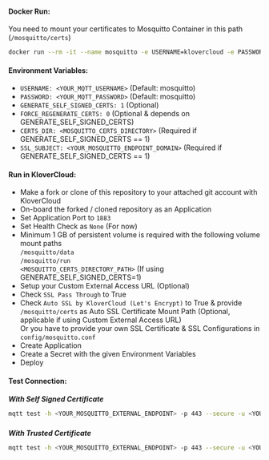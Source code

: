 #### Docker Run:
You need to mount your certificates to Mosquitto Container in this path (`/mosquitto/certs`)

```sh
docker run --rm -it --name mosquitto -e USERNAME=klovercloud -e PASSWORD=keepitsecret -e GENERATE_SELF_SIGNED_CERTS=1 -e CERTS_DIR=/mosquitto/certs  -e SSL_SUBJECT=mosquitto.example.com -p 1883:1883 --read-only -v /vol/mosquitto/run:/mosquitto/run -v /vol/mosquitto/data:/mosquitto/data -v /vol/mosquitto/certs:/mosquitto/certs  klovercloud/mosquitto:2.0
```
####

#### Environment Variables:
- `USERNAME: <YOUR_MQTT_USERNAME>` (Default: mosquitto)
- `PASSWORD: <YOUR_MQTT_PASSWORD>` (Default: mosquitto)
- `GENERATE_SELF_SIGNED_CERTS: 1` (Optional)
- `FORCE_REGENERATE_CERTS: 0` (Optional & depends on GENERATE_SELF_SIGNED_CERTS)
- `CERTS_DIR: <MOSQUITTO_CERTS_DIRECTORY>` (Required if GENERATE_SELF_SIGNED_CERTS == 1)
- `SSL_SUBJECT: <YOUR_MOSQUITTO_ENDPOINT_DOMAIN>` (Required if GENERATE_SELF_SIGNED_CERTS == 1)


####
#### Run in KloverCloud:
- Make a fork or clone of this repository to your attached git account with KloverCloud
- On-board the forked / cloned repository as an Application
- Set Application Port to `1883`
- Set Health Check as `None` (For now)
- Minimum 1 GB of persistent volume is required with the following volume mount paths    
`/mosquitto/data`    
`/mosquitto/run`    
`<MOSQUITTO_CERTS_DIRECTORY_PATH>` (If using GENERATE_SELF_SIGNED_CERTS=1)        
- Setup your Custom External Access URL (Optional)
- Check `SSL Pass Through` to True
- Check `Auto SSL by KloverCloud (Let's Encrypt)` to True & provide `/mosquitto/certs` as Auto SSL Certificate Mount Path  (Optional, applicable if using Custom External Access URL)   
Or you have to provide your own SSL Certificate & SSL Configurations in `config/mosquitto.conf`
- Create Application
- Create a Secret with the given Environment Variables
- Deploy


#### Test Connection:

***With Self Signed Certificate***
```sh
mqtt test -h <YOUR_MOSQUITTO_EXTERNAL_ENDPOINT> -p 443 --secure -u <YOUR_MQTT_USERNAME> -pw <YOUR_MQTT_PASSWORD> --cafile=<PATH_TO_CA_FILE> --cert=<PATH_TO_SERVER_CERT_FILE> --key=<PATH_TO_SERVER_KEY_FILE>
```

###

***With Trusted Certificate***
```sh
mqtt test -h <YOUR_MOSQUITTO_EXTERNAL_ENDPOINT> -p 443 --secure -u <YOUR_MQTT_USERNAME> -pw <YOUR_MQTT_PASSWORD>
```
